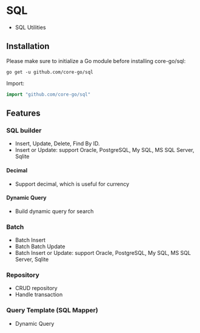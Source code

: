 # SQL
- SQL Utilities

## Installation
Please make sure to initialize a Go module before installing core-go/sql:

```shell
go get -u github.com/core-go/sql
```

Import:
```go
import "github.com/core-go/sql"
```
## Features
### SQL builder
- Insert, Update, Delete, Find By ID.
- Insert or Update: support Oracle, PostgreSQL, My SQL, MS SQL Server, Sqlite
#### Decimal
- Support decimal, which is useful for currency
#### Dynamic Query
- Build dynamic query for search
### Batch
- Batch Insert
- Batch Batch Update
- Batch Insert or Update: support Oracle, PostgreSQL, My SQL, MS SQL Server, Sqlite
### Repository
- CRUD repository
- Handle transaction
### Query Template (SQL Mapper)
- Dynamic Query